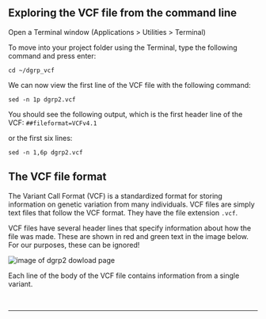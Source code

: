 
## Exploring the VCF file from the command line

Open a Terminal window (Applications > Utilities > Terminal)

To move into your project folder using the Terminal, type the following command and press enter:

```
cd ~/dgrp_vcf
```

We can now view the first line of the VCF file with the following command:

```
sed -n 1p dgrp2.vcf
```

You should see the following output, which is the first header line of the VCF:
`##fileformat=VCFv4.1`

or the first six lines:
```
sed -n 1,6p dgrp2.vcf
```



## The VCF file format

The Variant Call Format (VCF) is a standardized format for storing information on genetic variation from many individuals. VCF files are simply text files that follow the VCF format. They have the file extension `.vcf`.

VCF files have several header lines that specify information about how the file was made. These are shown in red and green text in the image below. For our purposes, these can be ignored!

![image of dgrp2 dowload page](https://bioinf.comav.upv.es/courses/sequence_analysis/_images/vcf_format.png)

Each line of the body of the VCF file contains information from a single variant.


<br/>

---
